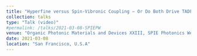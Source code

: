 ```yaml
---
title: "Hyperfine versus Spin-Vibronic Coupling — Or Do Both Drive TADF?"
collection: talks
type: "Talk (video)"
#permalink: /talks/2021-03-08-SPIEPW
venue: "Organic Photonic Materials and Devices XXIII, SPIE Photonics West"
date: 2021-03-08
location: "San Francisco, U.S.A"
---
```

